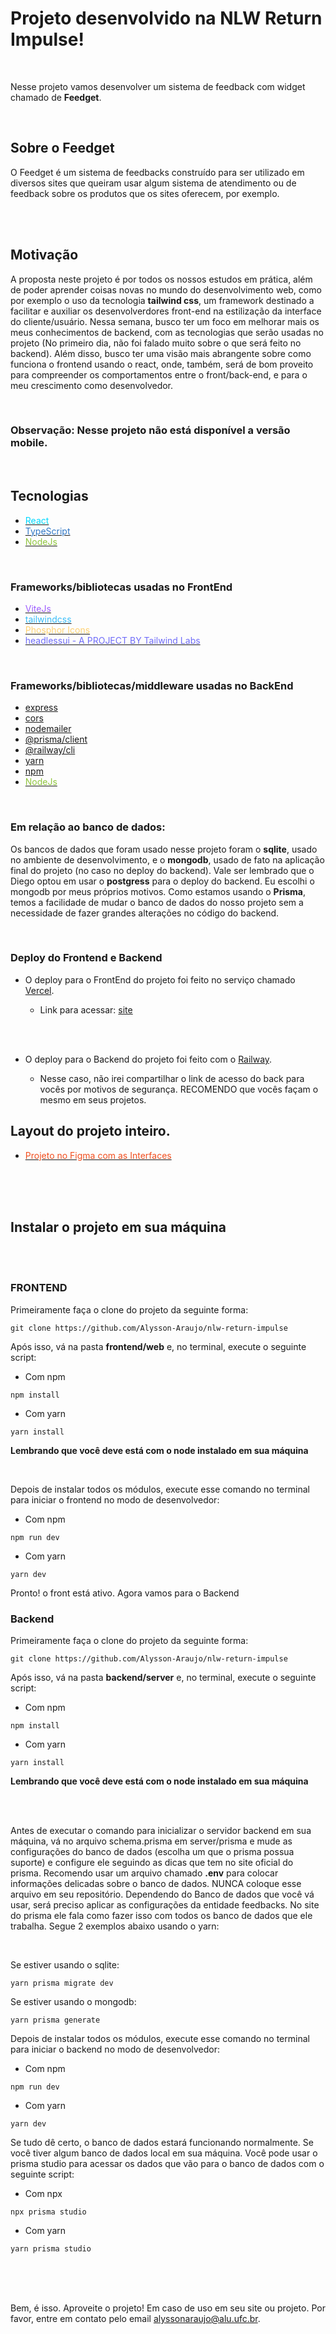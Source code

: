 # Projeto desenvolvido na NLW Return Impulse!

<br>

Nesse projeto vamos desenvolver um sistema de feedback com widget chamado de **Feedget**.

<br>

## Sobre o Feedget

O Feedget é um sistema de feedbacks construído para ser utilizado em diversos sites que queiram usar algum sistema de atendimento ou de feedback sobre os produtos que os sites oferecem, por exemplo.


<br>
<br>

## Motivação

A proposta neste projeto é por todos os nossos estudos em prática, além de poder aprender coisas novas no mundo do desenvolvimento web, como por exemplo o uso da tecnologia **tailwind css**, um framework destinado a facilitar e auxiliar os desenvolverdores front-end na estilização da interface do cliente/usuário. Nessa semana, busco ter um foco em melhorar mais os meus conhecimentos de backend, com as tecnologias que serão usadas no projeto (No primeiro dia, não foi falado muito sobre o que será feito no backend). Além disso, busco ter uma visão mais abrangente sobre como funciona o frontend usando o react, onde, também, será de bom proveito para compreender os comportamentos entre o front/back-end, e para o meu crescimento como desenvolvedor.

<br>

### **Observação**: Nesse projeto não está disponível a versão mobile. 

<br>

## Tecnologias

* [<font color=#00d8ff >React</font>](https://pt-br.reactjs.org/)
* [<font color=#3178c6 >TypeScript</font>](https://www.typescriptlang.org/)
* [<font color=#90c53f >NodeJs</font>](https://nodejs.org/en/)


<br>

### Frameworks/bibliotecas usadas no FrontEnd

* [<font color=#9d5dfe >ViteJs</font>](https://vitejs.dev/)
* [<font color=#38bdf8 >tailwindcss</font>](https://tailwindcss.com/)
* [<font color=#ffd171 >Phosphor Icons</font>](https://phosphoricons.com/)
* [<font color=#6f6cf9 >headlessui - A PROJECT BY Tailwind Labs </font>](https://headlessui.dev/)

<br>


### Frameworks/bibliotecas/middleware usadas no BackEnd

* [express](https://expressjs.com/pt-br/)
* [cors](https://expressjs.com/en/resources/middleware/cors.html)
* [nodemailer](https://nodemailer.com/about/)
* [@prisma/client](https://www.prisma.io/docs/concepts/components/prisma-client)
* [@railway/cli](https://docs.railway.app/)
* [yarn](https://yarnpkg.com/)
* [npm](https://www.npmjs.com/)
* [<font color=#90c53f >NodeJs</font>](https://nodejs.org/en/)


<br>

### Em relação ao banco de dados:
Os bancos de dados que foram usado nesse projeto foram o **sqlite**, usado no ambiente de desenvolvimento, e o **mongodb**, usado de fato na aplicação final do projeto (no caso no deploy do backend). Vale ser lembrado que o Diego optou em usar o **postgress** para o deploy do backend. Eu escolhi o mongodb por meus próprios motivos. Como estamos usando o **Prisma**, temos a facilidade de mudar o banco de dados do nosso projeto sem a necessidade de fazer grandes alterações no código do backend. 

<br>

### Deploy do Frontend e Backend

* O deploy para o FrontEnd do projeto foi feito no serviço chamado [Vercel](https://vercel.com/).
    
    - Link para acessar: [site]() 

<br>
<br>

* O deploy para o Backend do projeto foi feito com o [Railway](https://railway.app/).

    - Nesse caso, não irei compartilhar o link de acesso do back para vocês por motivos de segurança. RECOMENDO que vocês façam o mesmo em seus projetos.





## Layout do projeto inteiro.

* [<font color=#f24e1e >Projeto no Figma com as Interfaces</font>](https://www.figma.com/file/KZUuV8Ghic8DU7oWKY9Tlp/Feedback-Widget-(Community)?node-id=113%3A2828)

<br>
<br>
<br>

## Instalar o projeto em sua máquina

<br>
<br>

### FRONTEND

Primeiramente faça o clone do projeto da seguinte forma:

````git
git clone https://github.com/Alysson-Araujo/nlw-return-impulse
````

Após isso, vá na pasta **frontend/web** e, no terminal, execute o seguinte script:

- Com npm

````git
npm install
````
- Com yarn

````git
yarn install
````

**Lembrando que você deve está com o node instalado em sua máquina**

<br>

Depois de instalar todos os módulos, execute esse comando no terminal para iniciar o frontend no modo de desenvolvedor:


- Com npm

````git
npm run dev
````

- Com yarn

````git
yarn dev
````

Pronto! o front está ativo. Agora vamos para o Backend

### Backend

Primeiramente faça o clone do projeto da seguinte forma:

````git
git clone https://github.com/Alysson-Araujo/nlw-return-impulse
````

Após isso, vá na pasta **backend/server** e, no terminal, execute o seguinte script:

- Com npm

````git
npm install
````
- Com yarn

````git
yarn install
````

**Lembrando que você deve está com o node instalado em sua máquina**

<br>

<br>

Antes de executar o comando para inicializar o servidor backend em sua máquina, vá no arquivo schema.prisma em server/prisma e mude as configurações do banco de dados (escolha um que o prisma possua suporte) e configure ele seguindo as dicas que tem no site oficial do prisma. Recomendo usar um arquivo chamado **.env** para colocar informações delicadas sobre o banco de dados. NUNCA coloque esse arquivo em seu repositório. Dependendo do Banco de dados que você vá usar, será preciso aplicar as configurações da entidade feedbacks. No site do prisma ele fala como fazer isso com todos os banco de dados que ele trabalha. Segue 2 exemplos abaixo usando o yarn:

<br>

Se estiver usando o sqlite: 

````
yarn prisma migrate dev 
````

Se estiver usando o mongodb:

````
yarn prisma generate 
````

Depois de instalar todos os módulos, execute esse comando no terminal para iniciar o backend no modo de desenvolvedor:


- Com npm

````git
npm run dev
````

- Com yarn

````git
yarn dev
````

Se tudo dê certo, o banco de dados estará funcionando normalmente. Se você tiver algum banco de dados local em sua máquina. Você pode usar o prisma studio para acessar os dados que vão para o banco de dados com o seguinte script:

- Com npx

````git
npx prisma studio
````

- Com yarn

````git
yarn prisma studio
````

<br>
<br>
<br>

Bem, é isso. Aproveite o projeto! Em caso de uso em seu site ou projeto. Por favor, entre em contato pelo email alyssonaraujo@alu.ufc.br.
